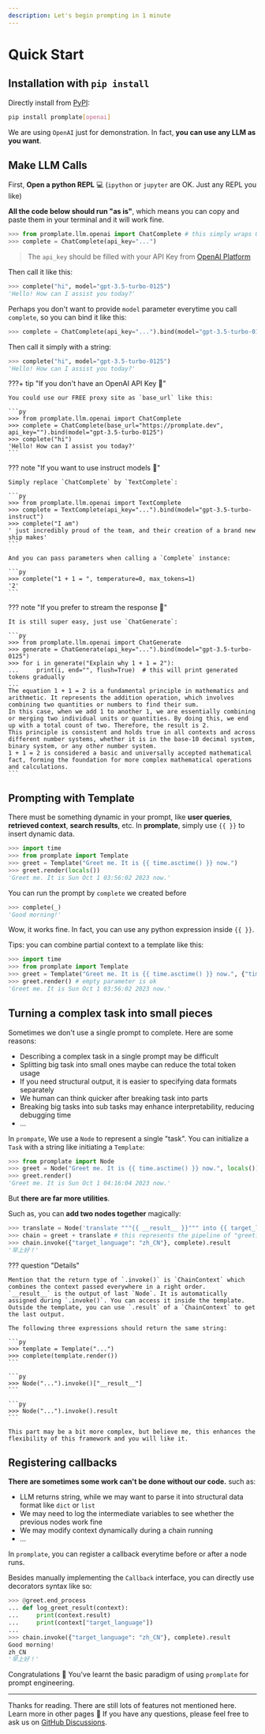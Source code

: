 ```yaml
---
description: Let's begin prompting in 1 minute
---
```


# Quick Start

## Installation with `pip install`

Directly install from [PyPI](https://pypi.org/project/promplate/):

```sh
pip install promplate[openai]
```

We are using `OpenAI` just for demonstration. In fact, **you can use any LLM as you want**.

## Make LLM Calls

First, **Open a python REPL** 💻 (`ipython` or `jupyter` are OK. Just any REPL you like)

**All the code below should run "as is"**, which means you can copy and paste them in your terminal and it will work fine.

```py
>>> from promplate.llm.openai import ChatComplete # this simply wraps OpenAI's SDK
>>> complete = ChatComplete(api_key="...")
```

> The `api_key` should be filled with your API Key from [OpenAI Platform](https://platform.openai.com/account/api-keys)

Then call it like this:

```py
>>> complete("hi", model="gpt-3.5-turbo-0125")
'Hello! How can I assist you today?'
```

Perhaps you don't want to provide `model` parameter everytime you call `complete`, so you can bind it like this:

```py
>>> complete = ChatComplete(api_key="...").bind(model="gpt-3.5-turbo-0125")
```

Then call it simply with a string:

```py
>>> complete("hi", model="gpt-3.5-turbo-0125")
'Hello! How can I assist you today?'
```

???+ tip "If you don't have an OpenAI API Key 🔑"

    You could use our FREE proxy site as `base_url` like this:

    ```py
    >>> from promplate.llm.openai import ChatComplete
    >>> complete = ChatComplete(base_url="https://promplate.dev", api_key="").bind(model="gpt-3.5-turbo-0125")
    >>> complete("hi")
    'Hello! How can I assist you today?'
    ```

??? note "If you want to use instruct models 🤔"

    Simply replace `ChatComplete` by `TextComplete`:

    ```py
    >>> from promplate.llm.openai import TextComplete
    >>> complete = TextComplete(api_key="...").bind(model="gpt-3.5-turbo-instruct")
    >>> complete("I am")
    ' just incredibly proud of the team, and their creation of a brand new ship makes'
    ```

    And you can pass parameters when calling a `Complete` instance:

    ```py
    >>> complete("1 + 1 = ", temperature=0, max_tokens=1)
    '2'
    ```

??? note "If you prefer to stream the response 👀"

    It is still super easy, just use `ChatGenerate`:

    ```py
    >>> from promplate.llm.openai import ChatGenerate
    >>> generate = ChatGenerate(api_key="...").bind(model="gpt-3.5-turbo-0125")
    >>> for i in generate("Explain why 1 + 1 = 2"):
    ...     print(i, end="", flush=True)  # this will print generated tokens gradually
    ...
    The equation 1 + 1 = 2 is a fundamental principle in mathematics and arithmetic. It represents the addition operation, which involves combining two quantities or numbers to find their sum.
    In this case, when we add 1 to another 1, we are essentially combining or merging two individual units or quantities. By doing this, we end up with a total count of two. Therefore, the result is 2.
    This principle is consistent and holds true in all contexts and across different number systems, whether it is in the base-10 decimal system, binary system, or any other number system.
    1 + 1 = 2 is considered a basic and universally accepted mathematical fact, forming the foundation for more complex mathematical operations and calculations.
    ```

## Prompting with Template

There must be something dynamic in your prompt, like **user queries**, **retrieved context**, **search results**, etc.
In **promplate**, simply use `{{ }}` to insert dynamic data.

```py
>>> import time
>>> from promplate import Template
>>> greet = Template("Greet me. It is {{ time.asctime() }} now.")
>>> greet.render(locals())
'Greet me. It is Sun Oct 1 03:56:02 2023 now.'
```

You can run the prompt by `complete` we created before

```py
>>> complete(_)
'Good morning!'
```

Wow, it works fine. In fact, you can use any python expression inside `{{ }}`.

Tips: you can combine partial context to a template like this:

```py
>>> import time
>>> from promplate import Template
>>> greet = Template("Greet me. It is {{ time.asctime() }} now.", {"time": time}) # of course you can use locals() here too
>>> greet.render() # empty parameter is ok
'Greet me. It is Sun Oct 1 03:56:02 2023 now.'
```

## Turning a complex task into small pieces

Sometimes we don't use a single prompt to complete. Here are some reasons:

- Describing a complex task in a single prompt may be difficult
- Splitting big task into small ones maybe can reduce the total token usage
- If you need structural output, it is easier to specifying data formats separately
- We human can think quicker after breaking task into parts
- Breaking big tasks into sub tasks may enhance interpretability, reducing debugging time
- ...

In `prompate`, We use a `Node` to represent a single "task". You can initialize a `Task` with a string like initiating a `Template`:

```py
>>> from promplate import Node
>>> greet = Node("Greet me. It is {{ time.asctime() }} now.", locals())
>>> greet.render()
'Greet me. It is Sun Oct 1 04:16:04 2023 now.'
```

But **there are far more utilities**.

Such as, you can **add two nodes together** magically:

```py
>>> translate = Node('translate """{{ __result__ }}""" into {{ target_language }}')
>>> chain = greet + translate # this represents the pipeline of "greeting in another language"
>>> chain.invoke({"target_language": "zh_CN"}, complete).result
'早上好！'
```

??? question "Details"

    Mention that the return type of `.invoke()` is `ChainContext` which combines the context passed everywhere in a right order.
    `__result__` is the output of last `Node`. It is automatically assigned during `.invoke()`. You can access it inside the template.
    Outside the template, you can use `.result` of a `ChainContext` to get the last output.

    The following three expressions should return the same string:

    ```py
    >>> template = Template("...")
    >>> complete(template.render())
    ```

    ```py
    >>> Node("...").invoke()["__result__"]
    ```

    ```py
    >>> Node("...").invoke().result
    ```

    This part may be a bit more complex, but believe me, this enhances the flexibility of this framework and you will like it.

## Registering callbacks

**There are sometimes some work can't be done without our code.** such as:

- LLM returns string, while we may want to parse it into structural data format like `dict` or `list`
- We may need to log the intermediate variables to see whether the previous nodes work fine
- We may modify context dynamically during a chain running
- ...

In `promplate`, you can register a callback everytime before or after a node runs.

Besides manually implementing the `Callback` interface, you can directly use decorators syntax like so:

```py
>>> @greet.end_process
... def log_greet_result(context):
...     print(context.result)
...     print(context["target_language"])
...
>>> chain.invoke({"target_language": "zh_CN"}, complete).result
Good morning!
zh_CN
'早上好！'
```

Congratulations 🎉 You've learnt the basic paradigm of using `promplate` for prompt engineering.

---

Thanks for reading. There are still lots of features not mentioned here. Learn more in other pages 🤗
If you have any questions, please feel free to ask us on [GitHub Discussions](https://github.com/promplate/core/discussions/categories/q-a).
